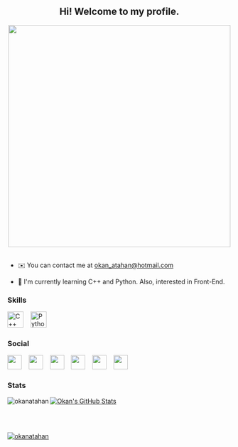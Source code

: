 <h2 align="center"> Hi! Welcome to my profile. </h1>

<div align="center"><img src="https://c.tenor.com/ympcCN_fln8AAAAd/baby-yoda-the-mandalorian.gif" width="500" height="500"/> </div>
<br>

-   ✉️  You can contact me at [okan_atahan@hotmail.com](mailto:okan_atahan@hotmail.com)
  
-   🧠  I'm currently learning C++ and Python. Also, interested in Front-End. 

### Skills

<p align="left"> 
<a href="https://www.cplusplus.com/" target="_blank" rel="noreferrer"><img src="https://user-images.githubusercontent.com/10388824/167305830-a1165d2f-e786-4257-8593-f8fca4306d6f.svg" width="36" height="36" alt="C++" /></a> 
&nbsp&nbsp 
<a href="https://www.python.org/" target="_blank" rel="noreferrer"><img src="https://user-images.githubusercontent.com/10388824/167305922-f0fd386f-2914-4e5d-9eab-faf2d1150b67.svg" width="36" height="36" alt="Python" /></a>
</p>
  
### Social

<p align="left"> <a href="https://github.com/okid0ki" target="_blank" rel="noreferrer"><img src="https://user-images.githubusercontent.com/10388824/167306694-cd1385b6-b823-497e-aa15-454e4cbbcb3b.svg" width="32" height="32" /></a> &nbsp&nbsp
<a href="https://www.linkedin.com/in/okanatahan/" target="_blank" rel="noreferrer"><img src="https://user-images.githubusercontent.com/10388824/167306738-414f29ce-15ed-4f3d-b062-c86f552bb402.svg" width="32" height="32" /></a> &nbsp&nbsp 
<a href="https://stackoverflow.com/users/16961195/neo" target="_blank" rel="noreferrer"><img src="https://user-images.githubusercontent.com/10388824/167306672-a5c51d7c-1c9d-4e4d-8630-ff64a4bbbf8d.svg" width="32" height="32" /></a> &nbsp&nbsp
<a href="https://discordapp.com/users/287532117657780225" target="_blank" rel="noreferrer"><img src="https://user-images.githubusercontent.com/10388824/167307106-4d9c031c-e050-4712-8fda-b611f240ae6b.svg" width="32" height="32" /></a> &nbsp&nbsp
<a href="https://www.reddit.com/user/NeoButTheChosenOne" target="_blank" rel="noreferrer"><img src="https://user-images.githubusercontent.com/10388824/167307791-5dc5f1fe-e4eb-4d3d-9b32-177667ffbf8c.png" width="32" height="32" /></a> &nbsp&nbsp
<a href="https://www.hackerrank.com/okiii" target="_blank" rel="noreferrer"><img src="https://user-images.githubusercontent.com/10388824/167307704-40e4cdab-978f-41b5-a6a6-3fa6491fc0b0.png" width="32" height="32" /></a>
</p>

### Stats

<p><img align="left" src="https://github-readme-stats.vercel.app/api/top-langs?username=okanatahan&show_icons=true&hide_border=true&theme=dark&title_color=FF0000&locale=en&layout=compact" alt="okanatahan" /><a href="http://www.github.com/okanatahan"><img src="https://github-readme-stats.vercel.app/api?username=okanatahan&show_icons=true&hide=&count_private=true&theme=dark&title_color=FF0000&text_color=13257C&icon_color=FF0000&hide_border=true&show_icons=true" alt="Okan's GitHub Stats" /></p>
<br>
<br>
<p align="left"> <a href="https://github.com/ryo-ma/github-profile-trophy"><img src="https://github-profile-trophy.vercel.app/?username=okanatahan&title=Commit,MultiLanguage,Repositories,Stars,PullRequest,Issues&margin-w=5&no-bg=true" alt="okanatahan" /></a> </p>
